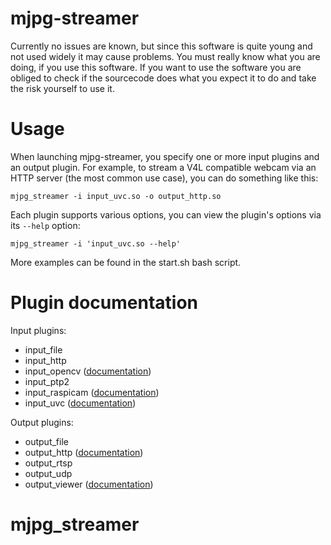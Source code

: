 mjpg-streamer
=============

Currently no issues are known, but since this software is quite young and not used widely it may cause problems. You must really know what you are doing, if you use this software. If you want to use the software you are obliged to check if the sourcecode does what you expect it to do and take the risk yourself to use it.


Usage
=====

When launching mjpg-streamer, you specify one or more input plugins and an output plugin. For example, to stream a V4L compatible webcam via an HTTP server (the most common use case), you
can do something like this:

	mjpg_streamer -i input_uvc.so -o output_http.so

Each plugin supports various options, you can view the plugin's options via its `--help` option:

	mjpg_streamer -i 'input_uvc.so --help'


More examples can be found in the start.sh bash script.

Plugin documentation
====================

Input plugins:

* input_file
* input_http
* input_opencv ([documentation](plugins/input_opencv/README.md))
* input_ptp2
* input_raspicam ([documentation](plugins/input_raspicam/README.md))
* input_uvc ([documentation](plugins/input_uvc/README.md))

Output plugins:

* output_file
* output_http ([documentation](plugins/output_http/README.md))
* output_rtsp
* output_udp
* output_viewer ([documentation](plugins/output_viewer/README.md))

# mjpg_streamer
